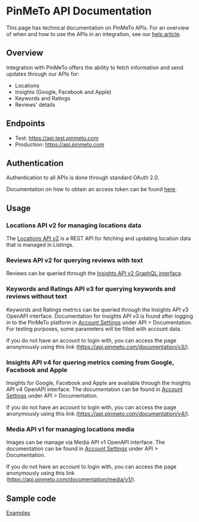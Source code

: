 # PinMeTo API Documentation

This page has technical documentation on PinMeTo APIs. For an overview of when and how to use the APIs in an integration, see our [help article](https://help.pinmeto.com/en/article/introducing-the-pinmeto-api-kl3pwj/).

## Overview

Integration with PinMeTo offers the ability to fetch information and send updates through our APIs for:
- Locations
- Insights (Google, Facebook and Apple)
- Keywords and Ratings
- Reviews' details

## Endpoints

- Test: https://api.test.pinmeto.com
- Production: https://api.pinmeto.com

## Authentication

Authentication to all APIs is done through standard OAuth 2.0.

Documentation on how to obtain an access token can be found [here](docs/access_token.md).

## Usage

### Locations API v2 for managing locations data

The [Locations API v2](docs/locations-v2.md) is a REST API for fetching and updating location data that is managed in Listings.

### Reviews API v2 for querying reviews with text

Reviews can be queried through the [Insights API v2 GraphQL interface](docs/insights-v2.md).

### Keywords and Ratings API v3 for querying keywords and reviews without text

Keywords and Ratings metrics can be queried through the Insights API v3 OpenAPI interface. Documentation for Insights API v3 is found after logging in to the PinMeTo platform in [Account Settings](https://places.pinmeto.com/account-settings/) under API > Documentation. For testing purposes, some parameters will be filled with account data.

If you do not have an account to login with, you can access the page anonymously using this link (https://api.pinmeto.com/documentation/v3/).

### Insights API v4 for quering metrics coming from Google, Facebook and Apple 

Insights for Google, Facebook and Apple are available through the Insights API v4 OpenAPI interface. The documentation can be found in [Account Settings](https://places.pinmeto.com/account-settings/) under API > Documentation.

If you do not have an account to login with, you can access the page anonymously using this link (https://api.pinmeto.com/documentation/v4/).

### Media API v1 for managing locations media 

Images can be manage via Media API v1 OpenAPI interface. The documentation can be found in [Account Settings](https://places.pinmeto.com/account-settings/) under API > Documentation.

If you do not have an account to login with, you can access the page anonymously using this link (https://api.pinmeto.com/documentation/media/v1/).

## Sample code

[Examples](samples/)
